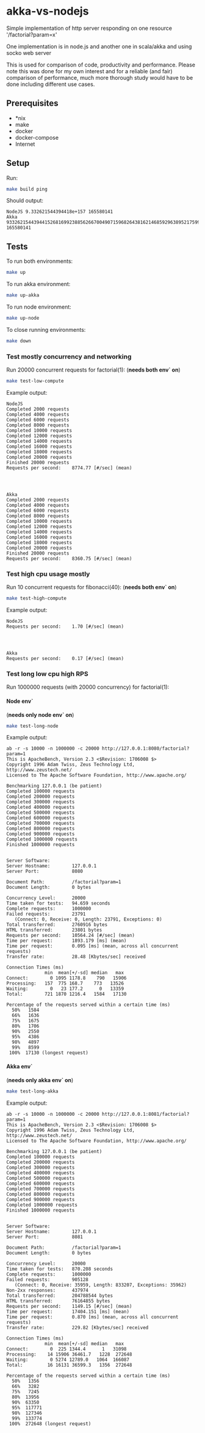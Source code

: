 # akka-vs-nodejs

Simple implementation of http server responding on one resource '/factorial?param=x'

One implementation is in node.js and another one in scala/akka and using socko web server

This is used for comparison of code, productivity and performance. Please note this was done for my own interest and for a reliable (and fair) comparison of performance, much more thorough study would have to be done including different use cases.

## Prerequisites

- *nix
- make
- docker
- docker-compose
- Internet

## Setup

Run:

```bash
make build ping
```

Should output:

```
NodeJS 9.332621544394418e+157 165580141
Akka 93326215443944152681699238856266700490715968264381621468592963895217599993229915608941463976156518286253697920827223758251185210916864000000000000000000000000 165580141
```

## Tests

To run both environments:
```bash
make up
```

To run akka environment:
```bash
make up-akka
```

To run node environment:
```bash
make up-node
```

To close running environments:
```bash
make down
```

### Test mostly concurrency and networking
Run 20000 concurrent requests for factorial(1):
(**needs both env` on**)

```bash
make test-low-compute
```

Example output:

```
NodeJS
Completed 2000 requests
Completed 4000 requests
Completed 6000 requests
Completed 8000 requests
Completed 10000 requests
Completed 12000 requests
Completed 14000 requests
Completed 16000 requests
Completed 18000 requests
Completed 20000 requests
Finished 20000 requests
Requests per second:    8774.77 [#/sec] (mean)




Akka
Completed 2000 requests
Completed 4000 requests
Completed 6000 requests
Completed 8000 requests
Completed 10000 requests
Completed 12000 requests
Completed 14000 requests
Completed 16000 requests
Completed 18000 requests
Completed 20000 requests
Finished 20000 requests
Requests per second:    8360.75 [#/sec] (mean)
```

### Test high cpu usage mostly
Run 10 concurrent requests for fibonacci(40):
(**needs both env` on**)

```bash
make test-high-compute
```

Example output:

```
NodeJS
Requests per second:    1.70 [#/sec] (mean)




Akka
Requests per second:    0.17 [#/sec] (mean)
```

### Test long low cpu high RPS
Run 1000000 requests (with 20000 concurrency) for factorial(1):

#### Node env`
(**needs only node env` on**)

```bash
make test-long-node
```

Example output:

```
ab -r -s 10000 -n 1000000 -c 20000 http://127.0.0.1:8080/factorial?param=1
This is ApacheBench, Version 2.3 <$Revision: 1706008 $>
Copyright 1996 Adam Twiss, Zeus Technology Ltd, http://www.zeustech.net/
Licensed to The Apache Software Foundation, http://www.apache.org/

Benchmarking 127.0.0.1 (be patient)
Completed 100000 requests
Completed 200000 requests
Completed 300000 requests
Completed 400000 requests
Completed 500000 requests
Completed 600000 requests
Completed 700000 requests
Completed 800000 requests
Completed 900000 requests
Completed 1000000 requests
Finished 1000000 requests


Server Software:
Server Hostname:        127.0.0.1
Server Port:            8080

Document Path:          /factorial?param=1
Document Length:        0 bytes

Concurrency Level:      20000
Time taken for tests:   94.659 seconds
Complete requests:      1000000
Failed requests:        23791
   (Connect: 0, Receive: 0, Length: 23791, Exceptions: 0)
Total transferred:      2760916 bytes
HTML transferred:       23801 bytes
Requests per second:    10564.24 [#/sec] (mean)
Time per request:       1893.179 [ms] (mean)
Time per request:       0.095 [ms] (mean, across all concurrent requests)
Transfer rate:          28.48 [Kbytes/sec] received

Connection Times (ms)
              min  mean[+/-sd] median   max
Connect:        0 1095 1178.8    790   15906
Processing:   157  775 168.7    773   13526
Waiting:        0   23 177.2      0   13359
Total:        721 1870 1216.4   1584   17130

Percentage of the requests served within a certain time (ms)
  50%   1584
  66%   1636
  75%   1675
  80%   1706
  90%   2550
  95%   4386
  98%   4897
  99%   8599
 100%  17130 (longest request)
 ```

#### Akka env`
(**needs only akka env` on**)

```bash
make test-long-akka
```

Example output:

```
ab -r -s 10000 -n 1000000 -c 20000 http://127.0.0.1:8081/factorial?param=1
This is ApacheBench, Version 2.3 <$Revision: 1706008 $>
Copyright 1996 Adam Twiss, Zeus Technology Ltd, http://www.zeustech.net/
Licensed to The Apache Software Foundation, http://www.apache.org/

Benchmarking 127.0.0.1 (be patient)
Completed 100000 requests
Completed 200000 requests
Completed 300000 requests
Completed 400000 requests
Completed 500000 requests
Completed 600000 requests
Completed 700000 requests
Completed 800000 requests
Completed 900000 requests
Completed 1000000 requests
Finished 1000000 requests


Server Software:
Server Hostname:        127.0.0.1
Server Port:            8081

Document Path:          /factorial?param=1
Document Length:        0 bytes

Concurrency Level:      20000
Time taken for tests:   870.208 seconds
Complete requests:      1000000
Failed requests:        905128
   (Connect: 0, Receive: 35959, Length: 833207, Exceptions: 35962)
Non-2xx responses:      437974
Total transferred:      204788544 bytes
HTML transferred:       76164855 bytes
Requests per second:    1149.15 [#/sec] (mean)
Time per request:       17404.151 [ms] (mean)
Time per request:       0.870 [ms] (mean, across all concurrent requests)
Transfer rate:          229.82 [Kbytes/sec] received

Connection Times (ms)
              min  mean[+/-sd] median   max
Connect:        0  225 1344.4      1   31098
Processing:    14 15906 36461.7   1228  272648
Waiting:        0 5274 12789.0   1064  166087
Total:         16 16131 36599.3   1356  272648

Percentage of the requests served within a certain time (ms)
  50%   1356
  66%   3282
  75%   7245
  80%  13956
  90%  63350
  95%  117771
  98%  127346
  99%  133774
 100%  272648 (longest request)
 ```
